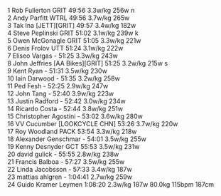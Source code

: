   1  Rob Fullerton  GRIT   49:56      3.3w/kg        256w          n    
  2  Andy Parfitt  WTRL   49:56      3.7w/kg        265w    
  3  Tak Ina  [JETT][GRIT]  49:57      3.4w/kg        182w    
  4  Steve Peplinski  GRIT   51:02      3.1w/kg        239w          k    
  5  Owen McGonagle  GRIT   51:05      3.3w/kg        221w    
  6  Denis Frolov  UTT   51:24        3.1w/kg        222w    
  7  Eliseo Vargas  -  51:25        3.3w/kg        243w    
  8  John Jeffries  [AA Bikes][GRIT]  51:25        3.2w/kg        215w          s    
  9  Kent Ryan  -  51:31        3.5w/kg        230w    
 10  Iain Darwood  -  51:35        3.2w/kg        258w    
 11  Ped Fesh  -  52:25        2.9w/kg        247w    
 12  John Tang  -  52:40        3.9w/kg        223w    
 13  Justin Radford  -  52:42        3.0w/kg        234w    
 14  Ricardo Costa  -  52:44        3.8w/kg        251w    
 15  Christopher Agostini  -  53:02        3.6w/kg        280w    
 16  VV Cucumber  [LOOKCYCLE CHN]  53:26        3.7w/kg        220w    
 17  Roy Woodland  PACK   53:54      3.3w/kg        218w    
 18  Alexander Genschmar  -  54:01        3.5w/kg        255w    
 19  Kenny Desnyder  GCT   55:53        3.5w/kg        231w    
 20  david gulick  -  55:55        2.8w/kg        238w    
 21  Francis Balboa  -  57:27        3.5w/kg        255w    
 22  Linda Jacobsson  -  57:33        3.4w/kg        187w    
 23  mattias ahlgren  -  1:04:41        2.7w/kg        259w    
 24  Guido Kramer  Leymen   1:08:20      2.3w/kg        187w                                                        80.0kg        115bpm                187cm    
